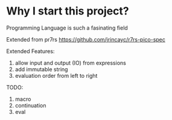 # Why I start this project?

Programming Language is such a fasinating field



Extended from pr7rs https://github.com/jrincayc/r7rs-pico-spec




Extended Features:
1. allow input and output (IO) from expressions
2. add immutable string
3. evaluation order from left to right

TODO:
1. macro
2. continuation
3. eval